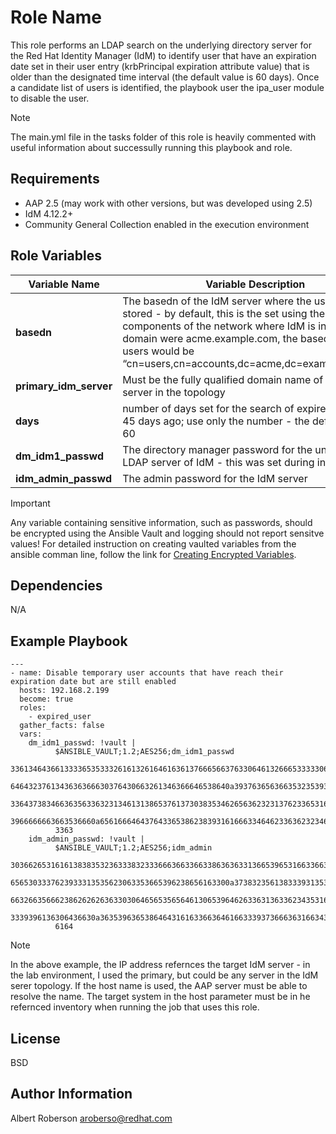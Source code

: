 Role Name
=========
This role performs an LDAP search on the underlying directory server for the Red Hat Identity Manager (IdM) to identify user that have an expiration date set in their user entry (krbPrincipal expiration attribute value) that is older than the designated time interval (the default value is 60 days). Once a candidate list of users is identified, the playbook user the ipa_user module to disable the user. 
> [!NOTE]
> The main.yml file in the tasks folder of this role is heavily commented with useful information about successully running this playbook and role.

Requirements
------------

- AAP 2.5 (may work with other versions, but was developed using 2.5)
- IdM 4.12.2+ 
- Community General Collection enabled in the execution environment

Role Variables
--------------

| Variable Name | Variable Description |
| ---| --- |
| **basedn** | The basedn of the IdM server where the users are stored - by default, this is the set using the domain components of the network where IdM is installed. If the domain were acme.example.com, the basedn of the users would be “cn=users,cn=accounts,dc=acme,dc=example,dc=com”|
| **primary_idm_server** | Must be the fully qualified domain name of an IdM server in the topology |
| **days** | number of days set for the search of expired user, e.g. 45 days ago; use only the number - the default value is 60 |
| **dm_idm1_passwd** | The directory manager password for the underlying LDAP server of IdM - this was set  during installation |
| **idm_admin_passwd** | The admin password for the IdM server |
> [!IMPORTANT]
> Any variable containing sensitive information, such as passwords, should be encrypted using the Ansible Vault and logging should not report sensitve values! For detailed instruction on creating vaulted variables from the ansible comman line, follow the link for [Creating Encrypted Variables](https://docs.ansible.com/ansible/latest/vault_guide/vault_encrypting_content.html#creating-encrypted-variables).

Dependencies
------------
N/A


Example Playbook
----------------
```
---
- name: Disable temporary user accounts that have reach their expiration date but are still enabled
  hosts: 192.168.2.199
  become: true
  roles:
    - expired_user
  gather_facts: false
  vars:
    dm_idm1_passwd: !vault |
          $ANSIBLE_VAULT;1.2;AES256;dm_idm1_passwd
          33613464366133336535333261613261646163613766656637633064613266653333306330653163
          6464323761343636366630376430663261346366646538640a393763656366353235393864313162
          33643738346636356336323134613138653761373038353462656362323137623365316235303430
          3966666663663536660a656166646437643365386238393161666334646233636232346431663630
          3363
    idm_admin_passwd: !vault |
          $ANSIBLE_VAULT;1.2;AES256;idm_admin
          30366265316161383835323633383233366636633663386363633136653965316633663037303265
          6565303337623933313535623063353665396238656163300a373832356138333931353635316365
          66326635666238626262636330306465653565646130653964626336313633623435316666616534
          3339396136306436630a363539636538646431616336636461663339373666363166343636333131
          6164
```
> [!NOTE]
> In the above example, the IP address refernces the target IdM server - in the lab environment, I used the primary, but could be any server in the IdM serer topology. If the host name is used, the AAP server must be able to resolve the name. The target system in the host parameter must be in he refernced inventory when running the job that uses this role. 

License
-------

BSD

Author Information
------------------

Albert Roberson aroberso@redhat.com
